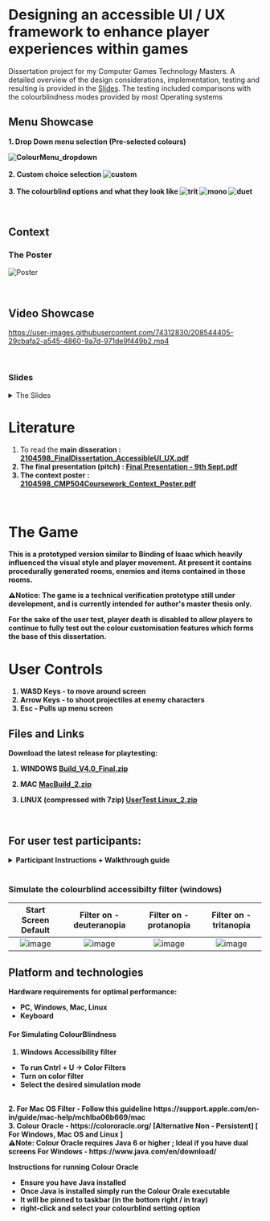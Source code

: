 # Designing an accessible UI / UX framework to enhance player experiences within games
Dissertation project for my Computer Games Technology Masters. A detailed overview of the design considerations, implementation, testing and resulting is provided in the [Slides](#slides).
The testing included comparisons with the colourblindness modes provided by most Operating systems

## Menu Showcase
<b>  
1. Drop Down menu selection (Pre-selected colours)
  
  ![ColourMenu_dropdown](https://github.com/DoesDevStuff/AccessibleUI_Dissertation/assets/74312830/13508314-0c24-4ce6-86db-cc7119ab9f47) <br><br>
2. Custom choice selection
  ![custom](https://github.com/DoesDevStuff/AccessibleUI_Dissertation/assets/74312830/f5bfac0b-fbb1-4605-85a0-65dba1559760) <br><br>
3. The colourblind options and what they look like
  ![trit](https://github.com/DoesDevStuff/AccessibleUI_Dissertation/assets/74312830/b64d9dc6-09f5-4a7e-aa48-36dd045132f6)
  ![mono](https://github.com/DoesDevStuff/AccessibleUI_Dissertation/assets/74312830/0a01df65-98d4-4af7-919d-54cb60b6121f)
  ![duet](https://github.com/DoesDevStuff/AccessibleUI_Dissertation/assets/74312830/82422e49-79c1-402c-b35a-1713393408b0)

</b> <br>

## Context

### The Poster

![Poster](https://user-images.githubusercontent.com/74312830/208526006-2dc99858-7317-4e9c-ae7d-7db7578797c2.png)

<br>

## Video Showcase

https://user-images.githubusercontent.com/74312830/208544405-29cbafa2-a545-4860-9a7d-971de9f449b2.mp4

<br>

### Slides
<details><summary>The Slides</summary>

![Final Presentation - 9th Sept_pages-to-jpg-0001](https://user-images.githubusercontent.com/74312830/208545185-fb70aab6-af66-4e30-bcab-816c71078e62.jpg)
![Final Presentation - 9th Sept_pages-to-jpg-0002](https://user-images.githubusercontent.com/74312830/208545189-b4ac6dea-0bae-45ab-9883-606b2678230d.jpg)
![Final Presentation - 9th Sept_pages-to-jpg-0003](https://user-images.githubusercontent.com/74312830/208545190-fe23cafa-e897-491b-a0e1-15fd2049ba94.jpg)
![Final Presentation - 9th Sept_pages-to-jpg-0004](https://user-images.githubusercontent.com/74312830/208545191-90fe8e9f-3476-42e5-a768-403e8e102809.jpg)
![Final Presentation - 9th Sept_pages-to-jpg-0005](https://user-images.githubusercontent.com/74312830/208545193-a292a022-9150-4f44-8bdb-3aeb5501fddb.jpg)
![Final Presentation - 9th Sept_pages-to-jpg-0006](https://user-images.githubusercontent.com/74312830/208545195-c7f62f7d-e00a-4b36-b899-3c2acf3ce8e2.jpg)
![Final Presentation - 9th Sept_pages-to-jpg-0007](https://user-images.githubusercontent.com/74312830/208545198-b43d7c02-b3bd-429e-afc4-1afc8d091960.jpg)
![Final Presentation - 9th Sept_pages-to-jpg-0008](https://user-images.githubusercontent.com/74312830/208545204-b36b0c8a-df38-4a20-aa00-567d3a5e5727.jpg)
![Final Presentation - 9th Sept_pages-to-jpg-0009](https://user-images.githubusercontent.com/74312830/208545207-8f7f65d7-881c-4942-bce0-b0b398870fd2.jpg)
![Final Presentation - 9th Sept_pages-to-jpg-0010](https://user-images.githubusercontent.com/74312830/208545153-b0e04b5e-eeff-49cd-b3f3-cef931469ad5.jpg)
![Final Presentation - 9th Sept_pages-to-jpg-0011](https://user-images.githubusercontent.com/74312830/208545157-4d53c45b-0058-4cfb-bd08-429c58a3d071.jpg)
![Final Presentation - 9th Sept_pages-to-jpg-0012](https://user-images.githubusercontent.com/74312830/208545159-3e9d861a-804e-40d7-b81c-780e8c8f2fae.jpg)
![Final Presentation - 9th Sept_pages-to-jpg-0013](https://user-images.githubusercontent.com/74312830/208545160-097250f9-ded9-4bff-85cd-bf2182f7da21.jpg)
![Final Presentation - 9th Sept_pages-to-jpg-0014](https://user-images.githubusercontent.com/74312830/208545161-483bf05e-851a-4e78-a6a1-e798934ae2cb.jpg)
![Final Presentation - 9th Sept_pages-to-jpg-0015](https://user-images.githubusercontent.com/74312830/208545163-6d3fb80d-c740-46e7-b782-9d1ca305eb05.jpg)
![Final Presentation - 9th Sept_pages-to-jpg-0016](https://user-images.githubusercontent.com/74312830/208545165-914b0586-c012-4016-972c-0bd0bacea3f5.jpg)
![Final Presentation - 9th Sept_pages-to-jpg-0017](https://user-images.githubusercontent.com/74312830/208545170-e916ba38-5541-42ea-b977-fb066efb21b4.jpg)
![Final Presentation - 9th Sept_pages-to-jpg-0018](https://user-images.githubusercontent.com/74312830/208545171-214c7120-5c70-4b74-a3e5-856c648dee7f.jpg)
![Final Presentation - 9th Sept_pages-to-jpg-0019](https://user-images.githubusercontent.com/74312830/208545172-ef433cf9-d05d-4521-8ee4-e1da5fc1ad52.jpg)
![Final Presentation - 9th Sept_pages-to-jpg-0020](https://user-images.githubusercontent.com/74312830/208545174-1ebad925-8cdb-4501-8531-3cfacd81581b.jpg)
![Final Presentation - 9th Sept_pages-to-jpg-0021](https://user-images.githubusercontent.com/74312830/208545177-207f40ab-5630-4b86-86d3-2304cb07d453.jpg)
![Final Presentation - 9th Sept_pages-to-jpg-0022](https://user-images.githubusercontent.com/74312830/208545180-d14bda27-8ceb-4e32-9493-5afce16e1a0f.jpg)
![Final Presentation - 9th Sept_pages-to-jpg-0023](https://user-images.githubusercontent.com/74312830/208545181-637248d4-afc6-4b0c-95cc-8ff2a9f93005.jpg)
![Final Presentation - 9th Sept_pages-to-jpg-0024](https://user-images.githubusercontent.com/74312830/208545183-75271b9a-f773-4b34-9acc-0ad53030b064.jpg)
![Final Presentation - 9th Sept_pages-to-jpg-0025](https://user-images.githubusercontent.com/74312830/208545184-ff972af9-5a44-48ca-a82c-ac8b792dca42.jpg)

</details>

# Literature
1. To read the <b>main disseration<b> : [2104598_FinalDissertation_AccessibleUI_UX.pdf](https://github.com/CharlieTheIndieDev/AccessibleUI_Dissertation/files/9546965/2104598_FinalDissertation_AccessibleUI_UX.pdf)
2. The final presentation (pitch) : [Final Presentation - 9th Sept.pdf](https://github.com/CharlieTheIndieDev/AccessibleUI_Dissertation/files/9546975/Final.Presentation.-.9th.Sept.pdf)
3. The context poster : [2104598_CMP504Coursework_Context_Poster.pdf](https://github.com/CharlieTheIndieDev/AccessibleUI_Dissertation/files/9546978/2104598_CMP504Coursework_Context_Poster.pdf)

<br>

# The Game
This is a prototyped version similar to Binding of Isaac which heavily influenced the visual style and player movement.
At present it contains procedurally generated rooms, enemies and items contained in those rooms.

⚠Notice: The game is a technical verification prototype still under development, and is currently intended for author's master thesis only.

For the sake of the user test, player death is disabled to allow players to continue to fully test out the colour customisation features which forms the base of this dissertation.

# User Controls
1. WASD Keys - to move around screen
2. Arrow Keys - to shoot projectiles at enemy characters
3. Esc - Pulls up menu screen

## Files and Links
Download the latest release for playtesting:
1. WINDOWS
[Build_V4.0_Final.zip](https://github.com/CharlieTheIndieDev/AccessibleUI_Dissertation/files/9499304/Build_V4.0_Final.zip)

2. MAC
[MacBuild_2.zip](https://github.com/CharlieTheIndieDev/AccessibleUI_Dissertation/files/9438703/MacBuild_2.zip)

3. LINUX (compressed with 7zip)
[UserTest Linux_2.zip](https://github.com/CharlieTheIndieDev/AccessibleUI_Dissertation/files/9409826/UserTest.Linux_2.zip)
<br>

## For user test participants:
<details><summary>Participant Instructions + Walkthrough guide</summary>
<p>
  
For the user test the following tasks are to be completed by the tester :
*sample test run through is attached in section below*
1. Load up game and go through in default colour mode
2. Open setting menu -> Select through either custom colour choice or preset option (This cycles through various colourblind colour modes)
3. In Preset Mode ideally have a run through of each setting in a different room or same room
4. Colour customisation mode - This will allow you to choose your own colour choice options for each available setting
5. To simulate colourblind filters (In windows) follow steps below and note how the colour appears differently to you
6. Lastly fill out the feedback form attached below.

### Questionnaire link: ⚠ NO LONGER ACCEPTING PARTICIPANTS ⚠
https://forms.office.com/r/FQyEFAf9CD
*This is an anonymous questionnaire. Your personal data, including email address, will not be collected.*

### Sample run through
<b> 1. Colour preset option <b>

https://user-images.githubusercontent.com/74312830/186148567-7d8cec54-7815-4e5c-b195-16f89b30a044.mp4


<b> 2. Custom Colour Mode <b>

https://user-images.githubusercontent.com/74312830/186149693-c82bb222-a8f9-45d7-9b1e-895db5a061d8.mp4

</p>
</details>

<br>
  
### Simulate the colourblind accessibilty filter (windows) <b>

Start Screen Default |  Filter on - deuteranopia |  Filter on - protanopia |  Filter on - tritanopia |
:-------------------:|:-------------------------:|:-----------------------:|:-----------------------:|
![image](https://user-images.githubusercontent.com/74312830/186152775-55f5f089-9034-445d-9ede-d2578990f8c2.png) |  ![image](https://user-images.githubusercontent.com/74312830/186152891-c77bfc2d-8e49-4fca-94cf-2c21e07acdef.png) | ![image](https://user-images.githubusercontent.com/74312830/186152968-2b292d15-7b0a-4c0b-9be5-8d9c4be03e6c.png)  |  ![image](https://user-images.githubusercontent.com/74312830/186153099-aa9c70f2-cc8f-4d7b-9694-ef41476f1431.png)


## Platform and technologies

Hardware requirements for optimal performance: 

- PC, Windows, Mac, Linux
- Keyboard

#### For Simulating ColourBlindness

1. Windows Accessibility filter
  - To run Cntrl + U -> Color Filters
  - Turn on color filter
  - Select the desired simulation mode 
<br>
2. For Mac OS Filter
  - Follow this guideline https://support.apple.com/en-in/guide/mac-help/mchlba06b669/mac 
<br>
3. Colour Oracle - https://colororacle.org/  [Alternative Non - Persistent] [ For Windows, Mac OS and Linux ]
<br> ⚠Note: Colour Oracle requires Java 6 or higher ; Ideal if you have dual screens
For Windows - https://www.java.com/en/download/

Instructions for running Colour Oracle
- Ensure you have Java installed
- Once Java is installed simply run the Colour Orale executable
- It will be pinned to taskbar (in the bottom right / in tray)
- right-click and select your colourblind setting option

